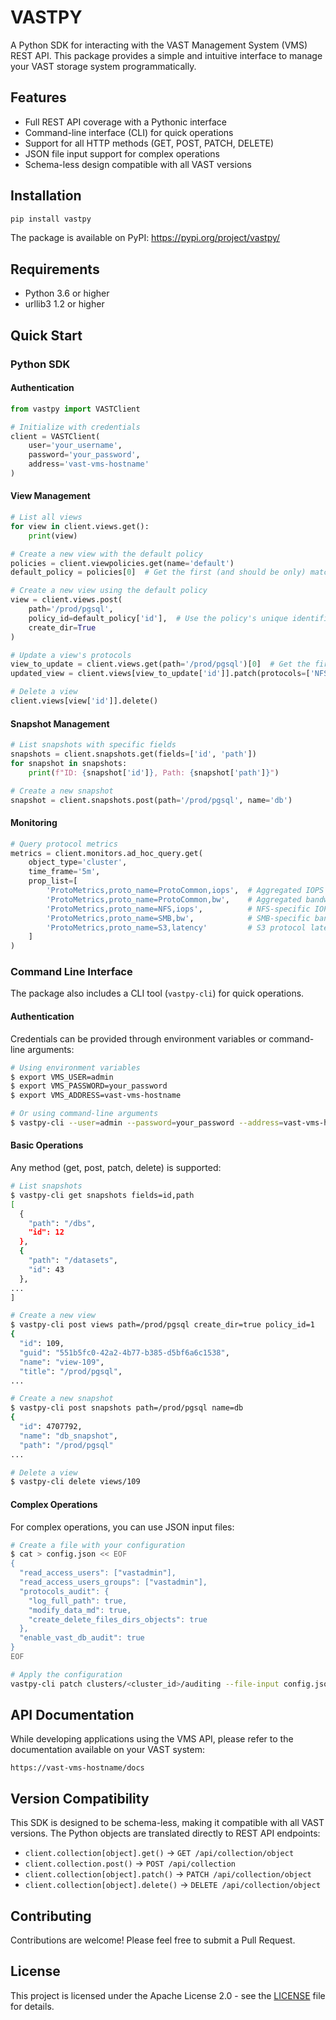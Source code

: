 # VASTPY

A Python SDK for interacting with the VAST Management System (VMS) REST API. This package provides a simple and intuitive interface to manage your VAST storage system programmatically.

## Features

- Full REST API coverage with a Pythonic interface
- Command-line interface (CLI) for quick operations
- Support for all HTTP methods (GET, POST, PATCH, DELETE)
- JSON file input support for complex operations
- Schema-less design compatible with all VAST versions

## Installation

```bash
pip install vastpy
```

The package is available on PyPI: https://pypi.org/project/vastpy/

## Requirements

- Python 3.6 or higher
- urllib3 1.2 or higher

## Quick Start

### Python SDK

#### Authentication

```python
from vastpy import VASTClient

# Initialize with credentials
client = VASTClient(
    user='your_username',
    password='your_password',
    address='vast-vms-hostname'
)
```

#### View Management

```python
# List all views
for view in client.views.get():
    print(view)

# Create a new view with the default policy
policies = client.viewpolicies.get(name='default')
default_policy = policies[0]  # Get the first (and should be only) matching policy

# Create a new view using the default policy
view = client.views.post(
    path='/prod/pgsql',
    policy_id=default_policy['id'],  # Use the policy's unique identifier
    create_dir=True
)

# Update a view's protocols
view_to_update = client.views.get(path='/prod/pgsql')[0]  # Get the first matching view
updated_view = client.views[view_to_update['id']].patch(protocols=['NFS', 'SMB'])

# Delete a view
client.views[view['id']].delete()
```

#### Snapshot Management

```python
# List snapshots with specific fields
snapshots = client.snapshots.get(fields=['id', 'path'])
for snapshot in snapshots:
    print(f"ID: {snapshot['id']}, Path: {snapshot['path']}")

# Create a new snapshot
snapshot = client.snapshots.post(path='/prod/pgsql', name='db')
```

#### Monitoring

```python
# Query protocol metrics
metrics = client.monitors.ad_hoc_query.get(
    object_type='cluster',
    time_frame='5m',
    prop_list=[
        'ProtoMetrics,proto_name=ProtoCommon,iops',  # Aggregated IOPS across protocols
        'ProtoMetrics,proto_name=ProtoCommon,bw',    # Aggregated bandwidth
        'ProtoMetrics,proto_name=NFS,iops',          # NFS-specific IOPS
        'ProtoMetrics,proto_name=SMB,bw',            # SMB-specific bandwidth
        'ProtoMetrics,proto_name=S3,latency'         # S3 protocol latency
    ]
)
```

### Command Line Interface

The package also includes a CLI tool (`vastpy-cli`) for quick operations.

#### Authentication

Credentials can be provided through environment variables or command-line arguments:

```bash
# Using environment variables
$ export VMS_USER=admin
$ export VMS_PASSWORD=your_password
$ export VMS_ADDRESS=vast-vms-hostname

# Or using command-line arguments
$ vastpy-cli --user=admin --password=your_password --address=vast-vms-hostname
```

#### Basic Operations
Any method (get, post, patch, delete) is supported:

```bash
# List snapshots
$ vastpy-cli get snapshots fields=id,path
[
  {
    "path": "/dbs",
    "id": 12
  },
  {
    "path": "/datasets",
    "id": 43
  },
...
]

# Create a new view
$ vastpy-cli post views path=/prod/pgsql create_dir=true policy_id=1
{
  "id": 109,
  "guid": "551b5fc0-42a2-4b77-b385-d5bf6a6c1538",
  "name": "view-109",
  "title": "/prod/pgsql",
...

# Create a new snapshot
$ vastpy-cli post snapshots path=/prod/pgsql name=db
{
  "id": 4707792,
  "name": "db_snapshot",
  "path": "/prod/pgsql"
...

# Delete a view
$ vastpy-cli delete views/109

```

#### Complex Operations

For complex operations, you can use JSON input files:

```bash
# Create a file with your configuration
$ cat > config.json << EOF
{
  "read_access_users": ["vastadmin"],
  "read_access_users_groups": ["vastadmin"],
  "protocols_audit": {
    "log_full_path": true,
    "modify_data_md": true,
    "create_delete_files_dirs_objects": true
  },
  "enable_vast_db_audit": true
}
EOF

# Apply the configuration
vastpy-cli patch clusters/<cluster_id>/auditing --file-input config.json
```

## API Documentation

While developing applications using the VMS API, please refer to the documentation available on your VAST system:
```
https://vast-vms-hostname/docs
```

## Version Compatibility

This SDK is designed to be schema-less, making it compatible with all VAST versions. The Python objects are translated directly to REST API endpoints:

- `client.collection[object].get()` → `GET /api/collection/object`
- `client.collection.post()` → `POST /api/collection`
- `client.collection[object].patch()` → `PATCH /api/collection/object`
- `client.collection[object].delete()` → `DELETE /api/collection/object`

## Contributing

Contributions are welcome! Please feel free to submit a Pull Request.

## License

This project is licensed under the Apache License 2.0 - see the [LICENSE](LICENSE) file for details.
